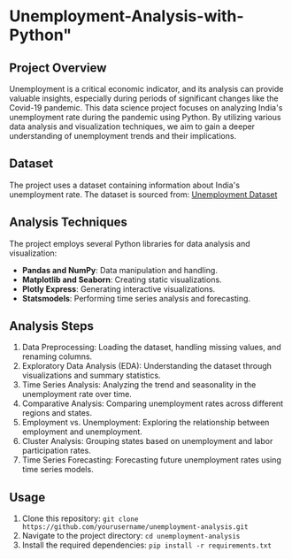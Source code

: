 # Unemployment-Analysis-with-Python" 

## Project Overview

Unemployment is a critical economic indicator, and its analysis can provide valuable insights, especially during periods of significant changes like the Covid-19 pandemic. This data science project focuses on analyzing India's unemployment rate during the pandemic using Python. By utilizing various data analysis and visualization techniques, we aim to gain a deeper understanding of unemployment trends and their implications.

## Dataset

The project uses a dataset containing information about India's unemployment rate. The dataset is sourced from: [Unemployment Dataset](https://raw.githubusercontent.com/amankharwal/Website-data/master/unemployment.csv)

## Analysis Techniques

The project employs several Python libraries for data analysis and visualization:

- **Pandas and NumPy**: Data manipulation and handling.
- **Matplotlib and Seaborn**: Creating static visualizations.
- **Plotly Express**: Generating interactive visualizations.
- **Statsmodels**: Performing time series analysis and forecasting.

## Analysis Steps

1. Data Preprocessing: Loading the dataset, handling missing values, and renaming columns.
2. Exploratory Data Analysis (EDA): Understanding the dataset through visualizations and summary statistics.
3. Time Series Analysis: Analyzing the trend and seasonality in the unemployment rate over time.
4. Comparative Analysis: Comparing unemployment rates across different regions and states.
5. Employment vs. Unemployment: Exploring the relationship between employment and unemployment.
6. Cluster Analysis: Grouping states based on unemployment and labor participation rates.
7. Time Series Forecasting: Forecasting future unemployment rates using time series models.

## Usage

1. Clone this repository: `git clone https://github.com/yourusername/unemployment-analysis.git`
2. Navigate to the project directory: `cd unemployment-analysis`
3. Install the required dependencies: `pip install -r requirements.txt`


